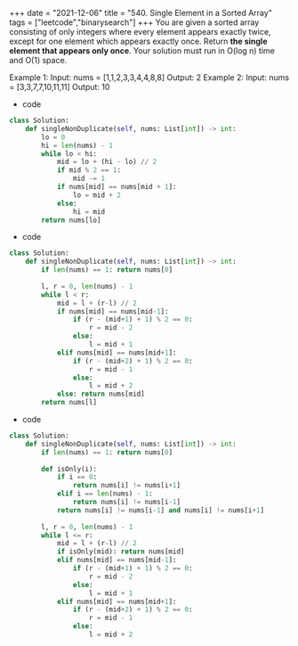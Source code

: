 +++ 
date = "2021-12-06"
title = "540. Single Element in a Sorted Array"
tags = ["leetcode","binarysearch"]
+++
You are given a sorted array consisting of only integers where every element appears exactly twice, except for one element which appears exactly once.
Return __the single element that appears only once__.
Your solution must run in O(log n) time and O(1) space.
 
Example 1:
Input: nums = [1,1,2,3,3,4,4,8,8] Output: 2 
Example 2:
Input: nums = [3,3,7,7,10,11,11] Output: 10
- code
```py
class Solution:
    def singleNonDuplicate(self, nums: List[int]) -> int:
        lo = 0
        hi = len(nums) - 1
        while lo < hi:
            mid = lo + (hi - lo) // 2
            if mid % 2 == 1:
                mid -= 1
            if nums[mid] == nums[mid + 1]:
                lo = mid + 2
            else:
                hi = mid
        return nums[lo]
```
- code
```py
class Solution:
    def singleNonDuplicate(self, nums: List[int]) -> int:
        if len(nums) == 1: return nums[0]
        
        l, r = 0, len(nums) - 1
        while l < r:
            mid = l + (r-l) // 2
            if nums[mid] == nums[mid-1]:
                if (r - (mid+1) + 1) % 2 == 0:
                    r = mid - 2
                else:
                    l = mid + 1
            elif nums[mid] == nums[mid+1]:
                if (r - (mid+2) + 1) % 2 == 0:
                    r = mid - 1
                else:
                    l = mid + 2
            else: return nums[mid]
        return nums[l]
```
- code
```py
class Solution:
    def singleNonDuplicate(self, nums: List[int]) -> int:
        if len(nums) == 1: return nums[0]
        
        def isOnly(i):
            if i == 0: 
                return nums[i] != nums[i+1]
            elif i == len(nums) - 1:
                return nums[i] != nums[i-1]
            return nums[i] != nums[i-1] and nums[i] != nums[i+1]
        
        l, r = 0, len(nums) - 1
        while l <= r:
            mid = l + (r-l) // 2
            if isOnly(mid): return nums[mid]
            elif nums[mid] == nums[mid-1]:
                if (r - (mid+1) + 1) % 2 == 0:
                    r = mid - 2
                else:
                    l = mid + 1
            elif nums[mid] == nums[mid+1]:
                if (r - (mid+2) + 1) % 2 == 0:
                    r = mid - 1
                else:
                    l = mid + 2
```
